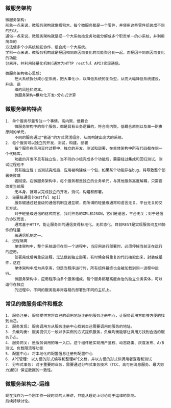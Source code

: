 ### 微服务架构
    微服务架构:
    形象一点来说，微服务架构就像搭积木，每个微服务都是一个零件，并使用这些零件组装成不同的形状。
    通俗一点来说，微服务架构就是把一个大系统按业务功能分解成多个职责单一的小系统，并利用简单的
    方法使多个小系统相互协作，组合成一个大系统。
    学科一点来说，微服务机构就是把因相同原因而变化的功能聚合到一起，而把因不同原因而变化的功能
    分离开，并利用轻量化机制(通常为HTTP restful API)实现通信。

    微服务架构核心思想:
        把大系统拆分成小型系统，把大事化小，以降低系统的复杂型，从而大幅降低系统建设，升级，运
        维的风险和成本。
        微服务架构≈模块化开发+分布式计算
    
### 微服务架构特点
    1. 单个服务尽量专注一个事情，高内聚，低耦合
        微服务架构中的每个服务，都是具有业务逻辑的，符合高内聚，低耦合原则以及单一职责原则的单元，
        不同的服务通过"管道"的方式灵活组合，从而构建出庞大的系统。
    2. 每个服务可以独立的开发，测试，构建，部署
        每个服务在应用交付过程中，独立的开发，测试和部署，在单体架构中所有代码都在同一个代码库，
        功能的开发不具有独立性，当不同的小组完成多个功能后，需要经过集成和回归测试，测试过程也不
        具有独立性；当测试完成后，应用被构建成一个包，如果某个功能存在bug，将导致整个部署失败或
        者回滚。在微服务架构中，每个服务都是独立的业务单元，与其他服务高度解耦，只需要改变当前服
        无本身，就可以完成独立的开发，测试，构建和部署。
    3. 轻量级通信(Restful api)
        服务键通过轻量级的通信机制互通互联，而所谓的轻量级通常和语言无关，平台无关的交互方式。
        对于轻量级通信的格式而言，我们熟悉的XML和JSON，它们是语言，平台无关；对于通信的协议而言，
        通常基于HTTP，能让服务间的通信变得标准化，无状态化。目前REST是实现服务间互相协作的轻量
        级通信机制之一。
    4. 进程隔离
        单体架构中，整个系统运行在同一个进程中，当应用进行部署时，必须停掉当前正在运行的应用，
        部署完成后再重启进程，无法做到独立部署。有时候会将重复的代码抽取出来，封装成组件，这在
        单体架构中成为共享库，但是当程序运行时，所有组件最终也会被加载到同一进程中运行。
        微服务架构中，应用程序由多个服务组成，每个服务都是高度自治的独立业务实体，可以运行在独立
        的进程中，不同的服务能非常容易的部署到不同的主机上。


### 常见的微服务组件和概念
    1. 服务注册: 服务提供方将自己的调用地址注册到服务注册中心，让服务调用方能够方便的找到自己。
    2. 服务发现: 服务调用方从服务注册中心找到自己需要调用的服务的地址。
    3. 负载均衡: 服务提供方一般以多实例的方式提供服务，负载均衡能够让调用方找到合适的服务节点。
    4. 服务网关: 是服务调用的唯一入口，这个组件是实现用户鉴权、动态路由、灰度发布、A/B测试、负载限流等功能
    5. 配置中心: 将本地化的配置信息注册到配置中心
    6. API管理: 以方便的形式编写和整理API文档，并以方便的形式供调用者查看和测试
    7. 分布式事务: 对于重要的业务，需要通过分布式事务技术（TCC、高可用消息服务、最大努力通知）保证数据的一致性。


### 微服务架构之-运维
    现在我作为一个刚工作一段时间的人来讲，只能从理论上讨论对于运维的影响。
    后续持续讨论。